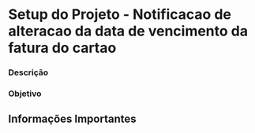 # Setup do Projeto - Notificacao de alteracao da data de vencimento da fatura do cartao


### Descrição



### Objetivo



## Informações Importantes